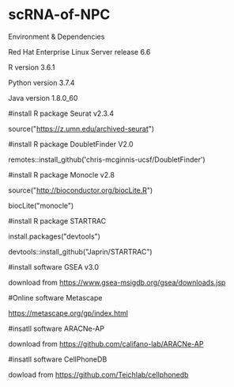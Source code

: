 # scRNA-of-NPC
Environment & Dependencies	

Red Hat Enterprise Linux Server release 6.6	

R version 3.6.1	

Python version 3.7.4	

Java version 1.8.0_60	


#install R package Seurat v2.3.4 	

source("https://z.umn.edu/archived-seurat")	


#install R package DoubletFinder V2.0

remotes::install_github('chris-mcginnis-ucsf/DoubletFinder')


#install R package Monocle v2.8 	

source("http://bioconductor.org/biocLite.R") 

biocLite("monocle")	


#install R package STARTRAC	

install.packages("devtools")	

devtools::install_github("Japrin/STARTRAC")	


#install software GSEA v3.0	

download from https://www.gsea-msigdb.org/gsea/downloads.jsp	


#Online software Metascape	

https://metascape.org/gp/index.html	


#insatll software ARACNe-AP 

download from https://github.com/califano-lab/ARACNe-AP


#insatll software CellPhoneDB 

dowload from https://github.com/Teichlab/cellphonedb
